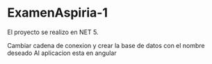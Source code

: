 # ExamenAspiria-1

El proyecto se realizo en NET 5.

Cambiar cadena de conexion y crear la base de datos con el nombre deseado
Al aplicacion esta en angular
